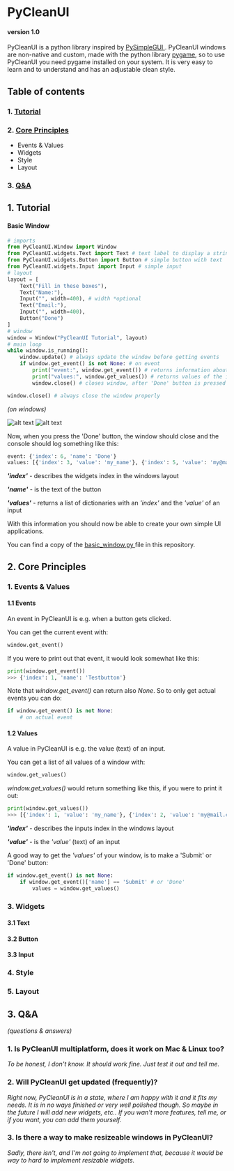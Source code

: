 # PyCleanUI
#### version 1.0

PyCleanUI is a python library inspired by [ PySimpleGUI ](https://github.com/PySimpleGUI/PySimpleGUI). PyCleanUI windows are non-native and custom, made with the python library [ pygame](https://pygame.org), so to use PyCleanUI you need pygame installed on your system. It is very easy to learn and to understand and has an adjustable clean style.

## Table of contents
### 1. [ Tutorial ](#tutorial)
### 2. [ Core Principles ](#core)
 - Events & Values
 - Widgets
 - Style
 - Layout
### 3. [ Q&A ](#qna)

<a name="tutorial"></a>
## 1. Tutorial
#### Basic Window
``` python
# imports
from PyCleanUI.Window import Window
from PyCleanUI.widgets.Text import Text # text label to display a string of text
from PyCleanUI.widgets.Button import Button # simple button with text
from PyCleanUI.widgets.Input import Input # simple input
# layout
layout = [
    Text("Fill in these boxes"),
    Text("Name:"),
    Input("", width=400), # width *optional
    Text("Email:"),
    Input("", width=400),
    Button("Done")
]
# window
window = Window("PyCleanUI Tutorial", layout)
# main loop
while window.is_running():
    window.update() # always update the window before getting events
    if window.get_event() is not None: # on event
        print("event:", window.get_event()) # returns information about the event
        print("values:", window.get_values()) # returns values of the inputs
        window.close() # closes window, after 'Done' button is pressed

window.close() # always close the window properly
```
*(on windows)*

![alt text](https://i.pinimg.com/originals/3e/f3/04/3ef304635f521b582b6def9ae05b3e3a.png)
![alt text](https://i.pinimg.com/originals/73/03/6a/73036a5e793bca42bc894c9c4a7d749b.png)

Now, when you press the 'Done' button, the window should close and the console should log something like this:
``` python
event: {'index': 6, 'name': 'Done'}
values: [{'index': 3, 'value': 'my_name'}, {'index': 5, 'value': 'my@mail.com'}]
```

***'index'*** - describes the widgets index in the windows layout

***'name'*** - is the text of the button

***'values'*** - returns a list of dictionaries with an *'index'* and the *'value'* of an input

With this information you should now be able to create your own simple UI applications.

You can find a copy of the [ basic_window.py ](basic_window.py) file in this repository.

<a name="core"></a>
## 2. Core Principles
### 1. Events & Values
#### 1.1 Events
An event in PyCleanUI is e.g. when a button gets clicked.

You can get the current event with:
``` python
window.get_event()
```

If you were to print out that event, it would look somewhat like this:
```python
print(window.get_event())
>>> {'index': 1, 'name': 'Testbutton'}
```

Note that *window.get_event()* can return also *None*. So to only get actual events you can do:
``` python
if window.get_event() is not None:
    # on actual event
```

#### 1.2 Values
A value in PyCleanUI is e.g. the value (text) of an input.

You can get a list of all values of a window with:
``` python
window.get_values()
```

*window.get_values()* would return something like this, if you were to print it out:
```python
print(window.get_values())
>>> [{'index': 1, 'value': 'my_name'}, {'index': 2, 'value': 'my@mail.com'}]
```

***'index'*** - describes the inputs index in the windows layout

***'value'*** - is the *'value'* (text) of an input

A good way to get the *'values'* of your window, is to make a 'Submit' or 'Done' button:
```python
if window.get_event() is not None:
    if window.get_event()['name'] == 'Submit' # or 'Done'
        values = window.get_values()
```

### 3. Widgets
#### 3.1 Text
#### 3.2 Button
#### 3.3 Input
### 4. Style
### 5. Layout

<a name="qna"></a>
## 3. Q&A
*(questions & answers)*

### 1. Is PyCleanUI multiplatform, does it work on Mac & Linux too?

*To be honest, I don't know. It should work fine. Just test it out and tell me.*


### 2. Will PyCleanUI get updated (frequently)?

*Right now, PyCleanUI is in a state, where I am happy with it and it fits my needs. It is in no ways finished or very well polished though. So maybe in the future I will add new widgets, etc.. If you wan't more features, tell me, or if you want, you can add them yourself.*

### 3. Is there a way to make resizeable windows in PyCleanUI?

*Sadly, there isn't, and I'm not going to implement that, because it would be way to hard to implement resizable widgets.*
